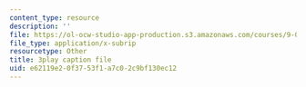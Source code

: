 ```yaml
---
content_type: resource
description: ''
file: https://ol-ocw-studio-app-production.s3.amazonaws.com/courses/9-00sc-introduction-to-psychology-fall-2011/e62119e20f3753f1a7c02c9bf130ec12_syXplPKQb_o.vtt
file_type: application/x-subrip
resourcetype: Other
title: 3play caption file
uid: e62119e2-0f37-53f1-a7c0-2c9bf130ec12
---
```

